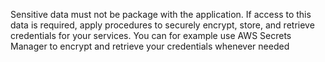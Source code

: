 Sensitive data must not be package with the application. If access to this data is required, apply procedures to securely encrypt, store, and retrieve credentials for your services.
You can for example use AWS Secrets Manager to encrypt and retrieve your credentials whenever needed